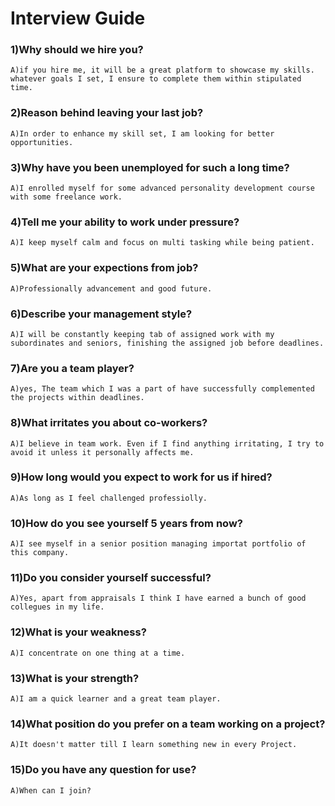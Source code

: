 # Interview Guide

### 1)Why should we hire you?
```
A)if you hire me, it will be a great platform to showcase my skills.
whatever goals I set, I ensure to complete them within stipulated time.
```

### 2)Reason behind leaving your last job?
```
A)In order to enhance my skill set, I am looking for better opportunities.
```

### 3)Why have you been unemployed for such a long time?
```
A)I enrolled myself for some advanced personality development course with some freelance work.
```

### 4)Tell me your ability to work under pressure?
```
A)I keep myself calm and focus on multi tasking while being patient.
```

### 5)What are your expections from job?
```
A)Professionally advancement and good future.
```

### 6)Describe your management style?
```
A)I will be constantly keeping tab of assigned work with my subordinates and seniors, finishing the assigned job before deadlines.
```

### 7)Are you a team player?
```
A)yes, The team which I was a part of have successfully complemented the projects within deadlines.
```

### 8)What irritates you about co-workers?
```
A)I believe in team work. Even if I find anything irritating, I try to avoid it unless it personally affects me.
```

### 9)How long would you expect to work for us if hired?
```
A)As long as I feel challenged professiolly.
```

### 10)How do you see yourself 5 years from now?
```
A)I see myself in a senior position managing importat portfolio of this company.
```

### 11)Do you consider yourself successful?
```
A)Yes, apart from appraisals I think I have earned a bunch of good collegues in my life.
```

### 12)What is your weakness?
```
A)I concentrate on one thing at a time.
```

### 13)What is your strength?
```
A)I am a quick learner and a great team player.
```

### 14)What position do you prefer on a team working on a project?
```
A)It doesn't matter till I learn something new in every Project.
```

### 15)Do you have any question for use?
```
A)When can I join?
```
